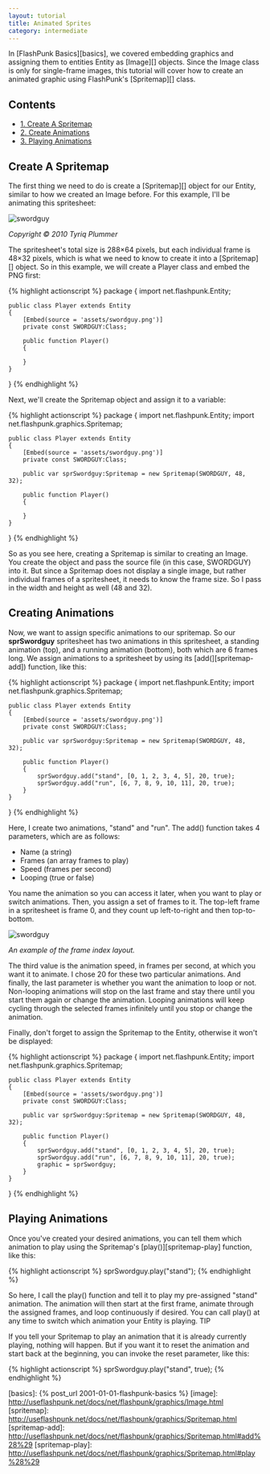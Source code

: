 ```yaml
---
layout: tutorial
title: Animated Sprites
category: intermediate
---
```


In [FlashPunk Basics][basics], we covered embedding graphics and assigning them to entities Entity as [Image][] objects. Since the Image class is only for single-frame images, this tutorial will cover how to create an animated graphic using FlashPunk's [Spritemap][] class.

## Contents

<ul class="nav nav-pills nav-stacked">
	<li><a href="#create-a-spritemap">1. Create A Spritemap</a></li>
	<li><a href="#create-animations">2. Create Animations</a></li>
	<li><a href="#playing-animations">3. Playing Animations</a></li>
</ul>

<h2 id="create-a-spritemap">Create A Spritemap</h2>

The first thing we need to do is create a [Spritemap][] object for our Entity, similar to how we created an Image before. For this example, I'll be animating this spritesheet: 

<div class="text-center">
	<img src="{{ site.url }}/assets/swordguy.png" title="swordguy" class="img-polaroid">
	<p><em>Copyright &copy; 2010 Tyriq Plummer</em></p>
</div>

The spritesheet's total size is 288×64 pixels, but each individual frame is 48×32 pixels, which is what we need to know to create it into a [Spritemap][] object. So in this example, we will create a Player class and embed the PNG first: 

{% highlight actionscript %}
package
{
	import net.flashpunk.Entity;

	public class Player extends Entity
	{
		[Embed(source = 'assets/swordguy.png')]
		private const SWORDGUY:Class;

		public function Player()
		{

		}
	}
}
{% endhighlight %}

Next, we'll create the Spritemap object and assign it to a variable: 

{% highlight actionscript %}
package
{
	import net.flashpunk.Entity;
	import net.flashpunk.graphics.Spritemap;

	public class Player extends Entity
	{
		[Embed(source = 'assets/swordguy.png')]
		private const SWORDGUY:Class;

		public var sprSwordguy:Spritemap = new Spritemap(SWORDGUY, 48, 32);

		public function Player()
		{

		}
	}
}
{% endhighlight %}

So as you see here, creating a Spritemap is similar to creating an Image. You create the object and pass the source file (in this case, SWORDGUY) into it. But since a Spritemap does not display a single image, but rather individual frames of a spritesheet, it needs to know the frame size. So I pass in the width and height as well (48 and 32).

<h2 id="creating-animations">Creating Animations</h2>

Now, we want to assign specific animations to our spritemap. So our **sprSwordguy** spritesheet has two animations in this spritesheet, a standing animation (top), and a running animation (bottom), both which are 6 frames long. We assign animations to a spritesheet by using its [add(][spritemap-add]) function, like this: 

{% highlight actionscript %}
package
{
	import net.flashpunk.Entity;
	import net.flashpunk.graphics.Spritemap;

	public class Player extends Entity
	{
		[Embed(source = 'assets/swordguy.png')]
		private const SWORDGUY:Class;

		public var sprSwordguy:Spritemap = new Spritemap(SWORDGUY, 48, 32);

		public function Player()
		{
			sprSwordguy.add("stand", [0, 1, 2, 3, 4, 5], 20, true);
			sprSwordguy.add("run", [6, 7, 8, 9, 10, 11], 20, true);
		}
	}
}
{% endhighlight %}

Here, I create two animations, "stand" and "run". The add() function takes 4 parameters, which are as follows:

 - Name (a string)
 - Frames (an array frames to play)
 - Speed (frames per second)
 - Looping (true or false)

You name the animation so you can access it later, when you want to play or switch animations. Then, you assign a set of frames to it. The top-left frame in a spritesheet is frame 0, and they count up left-to-right and then top-to-bottom. 

<div class="text-center">
	<img src="{{ site.url }}/assets/swordguy-indexed.png" title="swordguy" class="img-polaroid">
	<p><em>An example of the frame index layout.</em></p>
</div>

The third value is the animation speed, in frames per second, at which you want it to animate. I chose 20 for these two particular animations. And finally, the last parameter is whether you want the animation to loop or not. Non-looping animations will stop on the last frame and stay there until you start them again or change the animation. Looping animations will keep cycling through the selected frames infinitely until you stop or change the animation. 

Finally, don't forget to assign the Spritemap to the Entity, otherwise it won't be displayed: 

{% highlight actionscript %}
package
{
	import net.flashpunk.Entity;
	import net.flashpunk.graphics.Spritemap;

	public class Player extends Entity
	{
		[Embed(source = 'assets/swordguy.png')]
		private const SWORDGUY:Class;

		public var sprSwordguy:Spritemap = new Spritemap(SWORDGUY, 48, 32);

		public function Player()
		{
			sprSwordguy.add("stand", [0, 1, 2, 3, 4, 5], 20, true);
			sprSwordguy.add("run", [6, 7, 8, 9, 10, 11], 20, true);
			graphic = sprSwordguy;
		}
	}
}
{% endhighlight %}

<h2 id="playing-animations">Playing Animations</h2>

Once you've created your desired animations, you can tell them which animation to play using the Spritemap's [play()][spritemap-play] function, like this: 

{% highlight actionscript %}
sprSwordguy.play("stand");
{% endhighlight %}

So here, I call the play() function and tell it to play my pre-assigned "stand" animation. The animation will then start at the first frame, animate through the assigned frames, and loop continuously if desired. You can call play() at any time to switch which animation your Entity is playing. 
TIP

<div class="alert alert-info">

<p>If you tell your Spritemap to play an animation that it is already currently playing, nothing will happen. But if you want it to reset the animation and start back at the beginning, you can invoke the reset parameter, like this:</p>

{% highlight actionscript %}
sprSwordguy.play("stand", true);
{% endhighlight %}

</div>

[basics]: {% post_url 2001-01-01-flashpunk-basics %}
[image]: http://useflashpunk.net/docs/net/flashpunk/graphics/Image.html
[spritemap]: http://useflashpunk.net/docs/net/flashpunk/graphics/Spritemap.html
[spritemap-add]: http://useflashpunk.net/docs/net/flashpunk/graphics/Spritemap.html#add%28%29
[spritemap-play]: http://useflashpunk.net/docs/net/flashpunk/graphics/Spritemap.html#play%28%29
